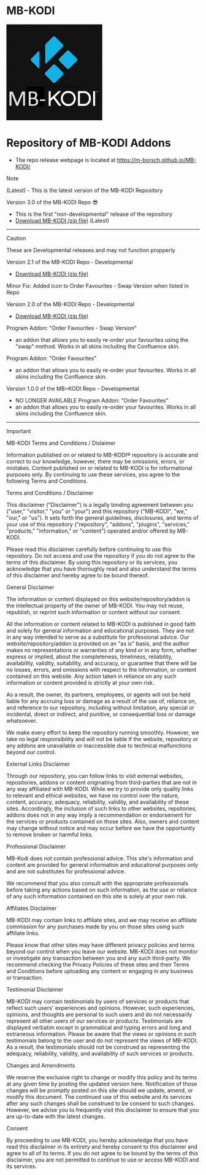 # MB-KODI
![icon](https://github.com/M-Borsch/MB-KODI/blob/main/icon.png) 

# Repository of MB-KODI Addons

- The repo release webpage is located at https://m-borsch.github.io/MB-KODI/

> [!NOTE]
> (Latest) - This is the latest version of the MB-KODI Repository

Version 3.0 of the MB-KODI Repo :sunglasses:
- This is the first "non-developmental" release of the repository
-  <a href="https://m-borsch.github.io/MB-KODI/MB-KODI-3.0.zip">Download MB-KODI (zip file)</a> (Latest)
----------------------------------------------------------------------------------------------------------
> [!CAUTION]
> These are Developmental releases and may not function propperly

Version 2.1 of the MB-KODI Repo - Developmental
-  <a href="https://m-borsch.github.io/MB-KODI/repository.kodi.mb-2.1.zip">Download MB-KODI (zip file)</a>

Minor Fix: Added icon to Order Favourites - Swap Version when listed in Repo

Version 2.0 of the MB-KODI Repo - Developmental
-  <a href="https://m-borsch.github.io/repository.kodi.mb/repository.kodi.mb-2.0.zip">Download MB-KODI (zip file)</a>

Program Addon: "Order Favourites - Swap Version"
- an addon that allows you to easily re-order your favourites using the "swap" method. Works in all skins including the Confluence skin.

Program Addon: "Order Favourites"
- an addon that allows you to easily re-order your favourites. Works in all skins including the Confluence skin.

Version 1.0.0 of the MB=KODI Repo - Developmental
- NO LONGER AVAILABLE
Program Addon: "Order Favourites"
- an addon that allows you to easily re-order your favourites. Works in all skins including the Confluence skin.

------------------------------------------------------------------------------------------------------------------
> [!IMPORTANT]
> MB-KODI Terms and Conditions / Dislaimer

Information published on or related to MB-KODI® repository is accurate and correct to our knowledge, however, there may be omissions, errors, or mistakes. Content published on or related to MB-KODI is for informational purposes only. By continuing to use these services, you agree to the following Terms and Conditions. 

Terms and Conditions / Disclaimer

This disclaimer ("Disclaimer") is a legally binding agreement between you ("user," "visitor," "you" or "your") and this repository ("MB-KODI", "we," "our," or "us"). It sets forth the general guidelines, disclosures, and terms of your use of this repository ("repository", "addons", "plugins", "services," "products," "information," or "content") operated and/or offered by MB-KODI.

Please read this disclaimer carefully before continuing to use this repository. Do not access and use the repository if you do not agree to the terms of this disclaimer. By using this repository or its services, you acknowledge that you have thoroughly read and also understand the terms of this disclaimer and hereby agree to be bound thereof.

General Disclaimer

The information or content displayed on this website/repository/addon is the intellectual property of the owner of MB-KODI. You may not reuse, republish, or reprint such information or content without our consent.

All the information or content related to MB-KODI is published in good faith and solely for general information and educational purposes. They are not in any way intended to serve as a substitute for professional advice. Our website/repository/addon is provided on an "as is" basis, and the author makes no representations or warranties of any kind or in any form, whether express or implied, about the completeness, timeliness, reliability, availability, validity, suitability, and accuracy, or guarantee that there will be no losses, errors, and omissions with respect to the information, or content contained on this website. Any action taken in reliance on any such information or content provided is strictly at your own risk.

As a result, the owner, its partners, employees, or agents will not be held liable for any accruing loss or damage as a result of the use of, reliance on, and reference to our repository, including without limitation, any special or incidental, direct or indirect, and punitive, or consequential loss or damage whatsoever.

We make every effort to keep the repository running smoothly. However, we take no legal responsibility and will not be liable if the website, repository or any addons are unavailable or inaccessible due to technical malfunctions beyond our control.

External Links Disclaimer

Through our repository, you can follow links to visit external websites, repositories, addons or content originating from third-parties that are not in any way affiliated with MB-KODI. While we try to provide only quality links to relevant and ethical websites, we have no control over the nature, content, accuracy, adequacy, reliability, validity, and availability of these sites. Accordingly, the inclusion of such links to other websites, repsitories, addons does not in any way imply a recommendation or endorsement for the services or products contained on those sites. Also, owners and content may change without notice and may occur before we have the opportunity to remove broken or harmful links.

Professional Disclaimer

MB-Kodi does not contain professional advice. This site's information and content are provided for general information and educational purposes only and are not substitutes for professional advice.

We recommend that you also consult with the appropriate professionals before taking any actions based on such information, as the use or reliance of any such information contained on this site is solely at your own risk.

Affiliates Disclaimer

MB-KODI may contain links to affiliate sites, and we may receive an affiliate commission for any purchases made by you on those sites using such affiliate links.

Please know that other sites may have different privacy policies and terms beyond our control when you leave our website. MB-KODI does not monitor or investigate any transaction between you and any such third-party. We recommend checking the Privacy Policies of these sites and their Terms and Conditions before uploading any content or engaging in any business or transaction.

Testimonial Disclaimer

MB-KODI may contain testimonials by users of services or products that reflect such users' experiences and opinions. However, such experiences, opinions, and thoughts are personal to such users and do not necessarily represent all other users of our services or products. Testimonials are displayed verbatim except in grammatical and typing errors and long and extraneous information. Please be aware that the views or opinions in such testimonials belong to the user and do not represent the views of MB-KODI. As a result, the testimonials should not be construed as representing the adequacy, reliability, validity, and availability of such services or products.

Changes and Amendments

We reserve the exclusive right to change or modify this policy and its terms at any given time by posting the updated version here. Notification of those changes will be promptly posted on this site should we update, amend, or modify this document. The continued use of this website and its services after any such changes shall be construed to be consent to such changes. However, we advise you to frequently visit this disclaimer to ensure that you are up-to-date with the latest changes.

Consent

By proceeding to use MB-KODI, you hereby acknowledge that you have read this disclaimer in its entirety and hereby consent to this disclaimer and agree to all of its terms. If you do not agree to be bound by the terms of this disclaimer, you are not permitted to continue to use or access MB-KODI and its services.
